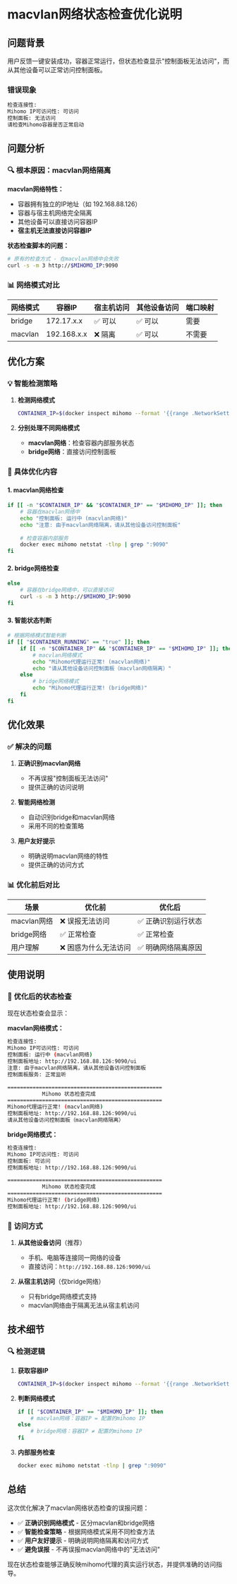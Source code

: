 # macvlan网络状态检查优化说明

## 问题背景

用户反馈一键安装成功，容器正常运行，但状态检查显示"控制面板无法访问"，而从其他设备可以正常访问控制面板。

### 错误现象
```bash
检查连接性:
Mihomo IP可访问性: 可访问
控制面板: 无法访问
请检查Mihomo容器是否正常启动
```

## 问题分析

### 🔍 **根本原因：macvlan网络隔离**

**macvlan网络特性：**
- 容器拥有独立的IP地址（如 192.168.88.126）
- 容器与宿主机网络完全隔离
- 其他设备可以直接访问容器IP
- **宿主机无法直接访问容器IP**

**状态检查脚本的问题：**
```bash
# 原有的检查方式 - 在macvlan网络中会失败
curl -s -m 3 http://$MIHOMO_IP:9090
```

### 📊 **网络模式对比**

| 网络模式 | 容器IP | 宿主机访问 | 其他设备访问 | 端口映射 |
|----------|--------|------------|--------------|----------|
| bridge | 172.17.x.x | ✅ 可以 | ✅ 可以 | 需要 |
| macvlan | 192.168.x.x | ❌ 隔离 | ✅ 可以 | 不需要 |

## 优化方案

### 💡 **智能检测策略**

1. **检测网络模式**
   ```bash
   CONTAINER_IP=$(docker inspect mihomo --format '{{range .NetworkSettings.Networks}}{{.IPAddress}}{{end}}')
   ```

2. **分别处理不同网络模式**
   - **macvlan网络**：检查容器内部服务状态
   - **bridge网络**：直接访问控制面板

### 🔧 **具体优化内容**

#### 1. **macvlan网络检查**
```bash
if [[ -n "$CONTAINER_IP" && "$CONTAINER_IP" == "$MIHOMO_IP" ]]; then
    # 容器在macvlan网络中
    echo "控制面板: 运行中 (macvlan网络)"
    echo "注意: 由于macvlan网络隔离，请从其他设备访问控制面板"
    
    # 检查容器内部服务
    docker exec mihomo netstat -tlnp | grep ":9090"
fi
```

#### 2. **bridge网络检查**
```bash
else
    # 容器在bridge网络中，可以直接访问
    curl -s -m 3 http://$MIHOMO_IP:9090
fi
```

#### 3. **智能状态判断**
```bash
# 根据网络模式智能判断
if [[ "$CONTAINER_RUNNING" == "true" ]]; then
    if [[ -n "$CONTAINER_IP" && "$CONTAINER_IP" == "$MIHOMO_IP" ]]; then
        # macvlan网络模式
        echo "Mihomo代理运行正常! (macvlan网络)"
        echo "请从其他设备访问控制面板（macvlan网络隔离）"
    else
        # bridge网络模式
        echo "Mihomo代理运行正常! (bridge网络)"
    fi
fi
```

## 优化效果

### ✅ **解决的问题**

1. **正确识别macvlan网络**
   - 不再误报"控制面板无法访问"
   - 提供正确的访问说明

2. **智能网络检测**
   - 自动识别bridge和macvlan网络
   - 采用不同的检查策略

3. **用户友好提示**
   - 明确说明macvlan网络的特性
   - 提供正确的访问方式

### 📊 **优化前后对比**

| 场景 | 优化前 | 优化后 |
|------|--------|--------|
| macvlan网络 | ❌ 误报无法访问 | ✅ 正确识别运行状态 |
| bridge网络 | ✅ 正常检查 | ✅ 正常检查 |
| 用户理解 | ❌ 困惑为什么无法访问 | ✅ 明确网络隔离原因 |

## 使用说明

### 🚀 **优化后的状态检查**

现在状态检查会显示：

**macvlan网络模式：**
```bash
检查连接性:
Mihomo IP可访问性: 可访问
控制面板: 运行中 (macvlan网络)
控制面板地址: http://192.168.88.126:9090/ui
注意: 由于macvlan网络隔离，请从其他设备访问控制面板
控制面板服务: 正常监听

=================================================
           Mihomo 状态检查完成
=================================================
Mihomo代理运行正常! (macvlan网络)
控制面板地址: http://192.168.88.126:9090/ui
请从其他设备访问控制面板（macvlan网络隔离）
```

**bridge网络模式：**
```bash
检查连接性:
Mihomo IP可访问性: 可访问
控制面板: 可访问
控制面板地址: http://192.168.88.126:9090/ui

=================================================
           Mihomo 状态检查完成
=================================================
Mihomo代理运行正常! (bridge网络)
控制面板地址: http://192.168.88.126:9090/ui
```

### 🔧 **访问方式**

1. **从其他设备访问**（推荐）
   - 手机、电脑等连接同一网络的设备
   - 直接访问：`http://192.168.88.126:9090/ui`

2. **从宿主机访问**（仅bridge网络）
   - 只有bridge网络模式支持
   - macvlan网络由于隔离无法从宿主机访问

## 技术细节

### 🔍 **检测逻辑**

1. **获取容器IP**
   ```bash
   CONTAINER_IP=$(docker inspect mihomo --format '{{range .NetworkSettings.Networks}}{{.IPAddress}}{{end}}')
   ```

2. **判断网络模式**
   ```bash
   if [[ "$CONTAINER_IP" == "$MIHOMO_IP" ]]; then
       # macvlan网络：容器IP = 配置的mihomo IP
   else
       # bridge网络：容器IP ≠ 配置的mihomo IP
   fi
   ```

3. **内部服务检查**
   ```bash
   docker exec mihomo netstat -tlnp | grep ":9090"
   ```

## 总结

这次优化解决了macvlan网络状态检查的误报问题：

- ✅ **正确识别网络模式** - 区分macvlan和bridge网络
- ✅ **智能检查策略** - 根据网络模式采用不同检查方法
- ✅ **用户友好提示** - 明确说明网络隔离和访问方式
- ✅ **避免误报** - 不再误报macvlan网络中的"无法访问"

现在状态检查能够正确反映mihomo代理的真实运行状态，并提供准确的访问指导。 